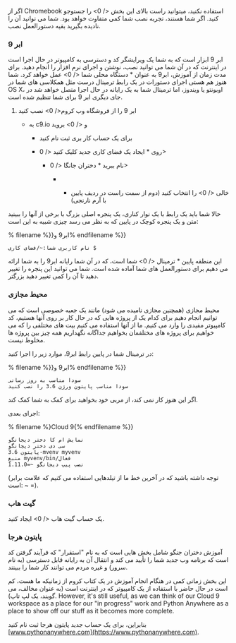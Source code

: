 اگر از Chromebook استفاده نکنید، میتوانید  راست بالای این بخش </ 0> را جستوجو کنید. اگر شما هستند، تجربه نصب شما کمی متفاوت خواهد بود. شما می توانید آن را نادیده بگیرید بقیه دستورالعمل نصب.</p> 

### ابر 9

ابر 9 ابزار است که به شما یک ویرایشگر کد و دسترسی به کامپیوتر در حال اجرا است در اینترنت که در آن شما می توانید نصب، نوشتن و اجرای نرم افزار را انجام دهید. برای مدت زمان از آموزش، ابر9 به عنوان * دستگاه محلی شما </ 0> عمل خواهد کرد. شما هنوز هم هستی اجرای دستورات در یک رابط ترمینال درست مثل همکلاسی های شما در OS X، اوبونتو یا ویندوز، اما ترمینال شما به یک رایانه در حال اجرا متصل خواهد شد در جای دیگری ابر 9 برای شما تنظیم شده است.</p> 

1. ابر 9 را از  فروشگاه وب کروم</ 0> نصب کنید</li> 
    
    - به  c9.io و </ 0> بروید</li> 
        
        - برای یک حساب کار بری ثبت نام کنید
        - روی * ایجاد یک فضای کاری جدید کلیک کنید </ 0></li> 
            
            - نام ببرید * دختران جانگا </ 0></li> 
                
                - * خالی </ 0> را انتخاب کنید (دوم از سمت راست در ردیف پایین با آرم نارنجی)</li> </ol> 
                    
                    حالا شما باید یک رابط با یک نوار کناری، یک پنجره اصلی بزرگ با برخی از آنها را ببینید متن و یک پنجره کوچک در پایین که به نظر می رسد چیزی شبیه به این است:
                    
                    % filename %}}ابر9 و% endfilename %}}
                    
                        نام کاربری شما:~/فضای کاری $
                        
                    
                    این منطقه پایین * ترمینال </ 0> شما است، که در آن شما رایانه ابر9 را به شما ارائه می دهیم برای دستورالعمل های شما آماده شده است. شما می توانید این پنجره را تغییر دهید تا آن را کمی تغییر دهید بزرگتر.</p> 
                    
                    ### محیط مجازی
                    
                    محیط مجازی (همچنین مجازی نامیده می شود) مانند یک جعبه خصوصی است که می توانیم انجام دهیم برای کدام یک از پروژه هایی که در حال کار بر روی آنها هستیم، کد کامپیوتر مفیدی را وارد می کنیم. ما از آنها استفاده می کنیم بیت های مختلفی را که می خواهیم برای پروژه های مختلفمان بخواهیم جداگانه نگهداریم همه چیز بین پروژه ها مخلوط نیست.
                    
                    در ترمینال شما در پایین رابط ابر9، موارد زیر را اجرا کنید:
                    
                    % filename %}}ابر9 و% endfilename %}}
                    
                        سودا مناسب به روز رسانی 
                        سودا مناسب پایتون ورژن 3.6 را نصب کنید
                        
                    
                    اگر این هنوز کار نمی کند، از مربی خود بخواهید برای کمک به شما کمک کند.
                    
                    اجرای بعدی:
                    
                    % filename %}Cloud 9{% endfilename %}}
                    
                        نمایش ام کا دختر دیجانگو
                        سی دی دختر دیجانگو 
                        پایتون 3.6-mvenv myvenv
                        منبع myvenv/bin/فعال 
                        نصب پیپ دیجانگو ~=1.11.0
                        
                    
                    (توجه داشته باشید که در آخرین خط ما از تیلدهایی استفاده می کنیم که علامت برابر است: ~ =).
                    
                    ### گیت هاب
                    
                    یک حساب  گیت هاب </ 0> ایجاد کنید.</p> 
                    
                    ### پایتون هرجا
                    
                    آموزش دختران جنگو شامل بخش هایی است که به نام "استقرار" که فرآیند گرفتن کد است که برنامه وب جدید شما را تأیید می کند و انتقال آن به رایانه قابل دسترسی (به نام سرور) و غیره مردم می توانند کار شما را ببینند.
                    
                    این بخش زمانی کمی در هنگام انجام آموزش در یک کتاب کروم از زمانیکه ما هست، کم است در حال حاضر با استفاده از یک کامپیوتر که در اینترنت است (به عنوان مخالف، می گویند، یک لپ تاپ). However, it's still useful, as we can think of our Cloud 9 workspace as a place for our "in progress" work and Python Anywhere as a place to show off our stuff as it becomes more complete.
                    
                    بنابراین، برای یک حساب جدید پایتون هرجا ثبت نام کنید [www.pythonanywhere.com](https://www.pythonanywhere.com).